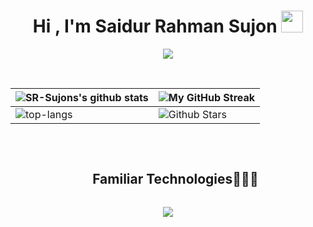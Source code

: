 
<h1 align="center"><b>Hi , I'm Saidur Rahman Sujon </b><img src="https://media.giphy.com/media/hvRJCLFzcasrR4ia7z/giphy.gif" width="35"></h1>

<p align="center">
  <a href="https://github.com/DenverCoder1/readme-typing-svg"><img src="https://readme-typing-svg.herokuapp.com?font=Time+New+Roman&color=cyan&size=25&center=true&vCenter=true&width=600&height=100&lines=Welcome+to+my+profile;I'm+a+Full-Stack+Developer;AI/ML+Engineer;Data+Science+Enthusiast;Active+Learner/Researcher;Love+to+learn+new+stuffs"></a>
</p>

<br>


| ![SR-Sujons's github stats](https://github-readme-stats.vercel.app/api?username=SR-Sujon&show_icons=true&theme=tokyonight) | ![My GitHub Streak](https://github-readme-streak-stats.herokuapp.com/?user=SR-Sujon&theme=tokyonight) |
| --- | --- |
| <img src="https://github-readme-stats.vercel.app/api/top-langs/?username=Shwetang550&layout=compact&theme=tokyonight" alt="top-langs" /> | ![Github Stars](https://github-readme-stats.vercel.app/api?username=SR-Sujon&show_icons=true&locale=en&count_private=true&hide_rank=true&custom_title=My%20GitHub%20Stats&disable_animations=true&theme=tokyonight) |



<br/>

<p>
</div> 
<!--h1 without bottom border-->
<div id="user-content-toc">
  <ul align="center">
    <summary><h2 style="display: inline-block">Familiar Technologies👨🏻‍💻</h2></summary>
  </ul>
</div>
<!--tech stack icons-->
<p align="center">
  <a href="https://skillicons.dev">
    <img src="https://skillicons.dev/icons?i=git,github,py,react,html,java,js,linux,md,mysql,nextjs,nodejs,redux,tailwind,mongodb,ts,vscode,aws,cpp,css,docker,postgres,express,figma,firebase,redis,postman,kubernetes&perline=14" />
  </a>
</p>

<br/>


<!--
**SR-Sujon/SR-Sujon** is a ✨ _special_ ✨ repository because its `README.md` (this file) appears on your GitHub profile.

Here are some ideas to get you started:

- 🔭 I’m currently working on ...
- 🌱 I’m currently learning ...
- 👯 I’m looking to collaborate on ...
- 🤔 I’m looking for help with ...
- 💬 Ask me about ...
- 📫 How to reach me: ...
- 😄 Pronouns: ...
- ⚡ Fun fact: ...
-->


